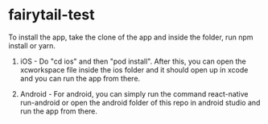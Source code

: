 # fairytail-test

To install the app, take the clone of the app and inside the folder, run npm install or yarn.

1. iOS - Do "cd ios" and then "pod install". After this, you can open the xcworkspace file inside the ios folder and it should open up in xcode and you can run the app from there.

2. Android - For android, you can simply run the command react-native run-android or open the android folder of this repo in android studio and run the app from there.